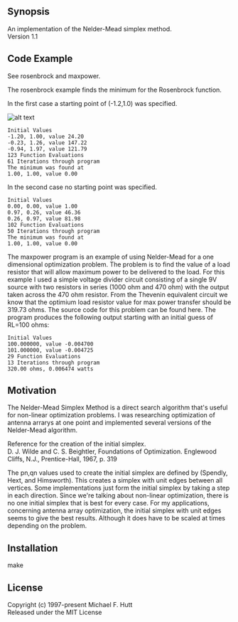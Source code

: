 ## Synopsis

An implementation of the Nelder-Mead simplex method.  
Version 1.1

## Code Example

See rosenbrock and maxpower.

The rosenbrock example finds the minimum for the Rosenbrock function.

In the first case a starting point of (-1.2,1.0) was specified.

![alt text](http://www.mikehutt.com/images/simplex.png "Initial Simplex")

    Initial Values
    -1.20, 1.00, value 24.20
    -0.23, 1.26, value 147.22
    -0.94, 1.97, value 121.79
    123 Function Evaluations
    61 Iterations through program
    The minimum was found at
    1.00, 1.00, value 0.00

In the second case no starting point was specified.

    Initial Values
    0.00, 0.00, value 1.00
    0.97, 0.26, value 46.36
    0.26, 0.97, value 81.98
    102 Function Evaluations
    50 Iterations through program
    The minimum was found at
    1.00, 1.00, value 0.00

The maxpower program is an example of using Nelder-Mead for a one
dimensional optimization problem. The problem is to find the value of
a load resistor that will allow maximum power to be delivered to the
load. For this example I used a simple voltage divider circuit
consisting of a single 9V source with two resistors in series (1000
ohm and 470 ohm) with the output taken across the 470 ohm
resistor. From the Thevenin equivalent circuit we know that the
optimium load resistor value for max power transfer should be 319.73
ohms. The source code for this problem can be found here. The program
produces the following output starting with an initial guess of RL=100
ohms:

	Initial Values
	100.000000, value -0.004700
	101.000000, value -0.004725
	29 Function Evaluations
	13 Iterations through program
	320.00 ohms, 0.006474 watts


## Motivation

The Nelder-Mead Simplex Method is a direct search algorithm that's
useful for non-linear optimization problems. I was researching
optimization of antenna arrarys at one point and implemented several
versions of the Nelder-Mead algorithm.

Reference for the creation of the initial simplex.  
D. J. Wilde and C. S. Beightler, Foundations of Optimization. Englewood Cliffs, N.J., Prentice-Hall, 1967, p. 319

The pn,qn values used to create the initial simplex are defined by
(Spendly, Hext, and Himsworth). This creates a simplex with unit edges
between all vertices. Some implementations just form the initial
simplex by taking a step in each direction. Since we're talking about
non-linear optimization, there is no one initial simplex that is best
for every case. For my applications, concerning antenna array
optimization, the initial simplex with unit edges seems to give the
best results. Although it does have to be scaled at times depending on
the problem.

## Installation

make

## License

Copyright (c) 1997-present Michael F. Hutt  
Released under the MIT License

